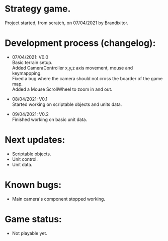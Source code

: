 # Strategy game.
Project started, from scratch, on 07/04/2021 by Brandixitor.

# Development process (changelog):
- 07/04/2021:  V0.0 </br>
              Basic terrain setup. </br>
              Added CameraController x,y,z axis movement, mouse and keymappping. </br> 
              Fixed a bug where the camera should not cross the boarder of the game map. </br>
              Added a Mouse ScrollWheel to zoom in and out. </br>

- 08/04/2021:  V0.1 </br>
              Started working on scriptable objects and units data. </br>

- 09/04/2021:  V0.2 </br>
Finished working on basic unit data. </br>

# Next updates:
- Scriptable objects. </br>
- Unit control. </br>
- Unit data. </br>

# Known bugs:
- Main camera's component stopped working. </br>

# Game status:
- Not playable yet. </br>